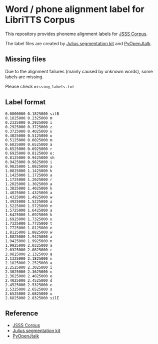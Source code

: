 # Word / phone alignment label for LibriTTS Corpus

This repository provides phoneme alignment labels for [JSSS Corpus](https://sites.google.com/site/shinnosuketakamichi/research-topics/jsss_corpus).

The label files are created by [Julius segmentation kit](https://github.com/julius-speech/segmentation-kit) and [PyOpenJtalk](https://github.com/r9y9/pyopenjtalk).

## Missing files

Due to the alignment failures (mainly caused by unknown words), some labels are missing.

Please check `missing_labels.txt`


## Label format

```
0.0000000 0.1825000 silB
0.1825000 0.2325000 m
0.2325000 0.2925000 i
0.2925000 0.3725000 z
0.3725000 0.4025000 u
0.4025000 0.5125000 o
0.5125000 0.6025000 m
0.6025000 0.6525000 a
0.6525000 0.6925000 r
0.6925000 0.8125000 e:
0.8125000 0.9425000 sh
0.9425000 0.9825000 i
0.9825000 1.0825000 a
1.0825000 1.1425000 k
1.1425000 1.1725000 a
1.1725000 1.2025000 r
1.2025000 1.3025000 a
1.3025000 1.4025000 k
1.4025000 1.4325000 a
1.4325000 1.4925000 w
1.4925000 1.5225000 a
1.5225000 1.5725000 n
1.5725000 1.6425000 a
1.6425000 1.6925000 k
1.6925000 1.7325000 u
1.7325000 1.7725000 t
1.7725000 1.8125000 e
1.8125000 1.8825000 w
1.8825000 1.9425000 a
1.9425000 1.9925000 n
1.9925000 2.0325000 a
2.0325000 2.0825000 r
2.0825000 2.1325000 a
2.1325000 2.1825000 n
2.1825000 2.2525000 a
2.2525000 2.3025000 i
2.3025000 2.3625000 n
2.3625000 2.4025000 o
2.4025000 2.4525000 d
2.4525000 2.5325000 e
2.5325000 2.6525000 s
2.6525000 2.6825000 u
2.6825000 2.8325000 silE
```

## Reference

- [JSSS Corpus](https://sites.google.com/site/shinnosuketakamichi/research-topics/jsss_corpus)
- [Julius segmentation kit](https://github.com/julius-speech/segmentation-kit)
- [PyOpenJtalk](https://github.com/r9y9/pyopenjtalk)
